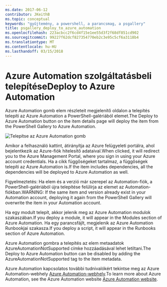```yaml
---
ms.date: 2017-06-12
contributor: JKeithB
ms.topic: conceptual
keywords: "gyűjtemény, a powershell, a parancsmag, a psgallery"
title: psgallery_deploy_to_azure_automation
ms.openlocfilehash: 223acbcc2f6cd4f15e1ee55d3f2f68df851cd902
ms.sourcegitcommit: 99227f62dcf827354770eb2c3e95c5cf6a3118b4
ms.translationtype: MT
ms.contentlocale: hu-HU
ms.lasthandoff: 03/15/2018
---
```

<a name="deploy-to-azure-automation"></a><span data-ttu-id="26f14-103">Azure Automation szolgáltatásbeli telepítése</span><span class="sxs-lookup"><span data-stu-id="26f14-103">Deploy to Azure Automation</span></span>
===========================

<span data-ttu-id="26f14-104">Azure Automation gomb elem részleteit megjelenítő oldalon a telepítés telepíti az Azure Automation a PowerShell-galériából elemet.</span><span class="sxs-lookup"><span data-stu-id="26f14-104">The Deploy to Azure Automation button on the item details page will deploy the item from the PowerShell Gallery to Azure Automation.</span></span>

![Telepítse az Azure Automation gomb](Images/DeployToAzureAutomationButton.png)

<span data-ttu-id="26f14-106">Amikor a felhasználó kattint, átirányítja az Azure felügyeleti portálra, ahol bejelentkezik az Azure-fiók hitelesítő adataival.</span><span class="sxs-lookup"><span data-stu-id="26f14-106">When clicked, it will redirect you to the Azure Management Portal, where you sign in using your Azure account credentials.</span></span>
<span data-ttu-id="26f14-107">Ha a cikk függőségeket tartalmaz, a függőségek telepíti az Azure Automation is.</span><span class="sxs-lookup"><span data-stu-id="26f14-107">If the item includes dependencies, all the dependencies will be deployed to Azure Automation as well.</span></span>

<span data-ttu-id="26f14-108">Figyelmeztetés: Ha elem és a verzió már szerepel az Automation-fiók, a PowerShell-galériából újra telepítése felülírja az elemet az Automation-fiókban.</span><span class="sxs-lookup"><span data-stu-id="26f14-108">WARNING:  If the same item and version already exist in your Automation account, deploying it again from the PowerShell Gallery will overwrite the item in your Automation account.</span></span>

<span data-ttu-id="26f14-109">Ha egy modult telepít, akkor jelenik meg az Azure Automation modulok szakaszában.</span><span class="sxs-lookup"><span data-stu-id="26f14-109">If you deploy a module, it will appear in the Modules section of Azure Automation.</span></span>  <span data-ttu-id="26f14-110">Ha egy parancsfájlt, megjelenik az Azure Automation Runbookjai szakasza.</span><span class="sxs-lookup"><span data-stu-id="26f14-110">If you deploy a script, it will appear in the Runbooks section of Azure Automation.</span></span>

<span data-ttu-id="26f14-111">Azure Automation gombra a telepítés az elem metaadatok AzureAutomationNotSupported címke hozzáadásával lehet letiltani.</span><span class="sxs-lookup"><span data-stu-id="26f14-111">The Deploy to Azure Automation button can be disabled by adding the AzureAutomationNotSupported tag to the item metadata.</span></span>

<span data-ttu-id="26f14-112">Azure Automation kapcsolatos további tudnivalókért tekintse meg az Azure Automation-webhely [Azure Automation-webhely](http://azure.microsoft.com/services/automation/).</span><span class="sxs-lookup"><span data-stu-id="26f14-112">To learn more about Azure Automation, see the Azure Automation website [Azure Automation website](http://azure.microsoft.com/services/automation/).</span></span>

